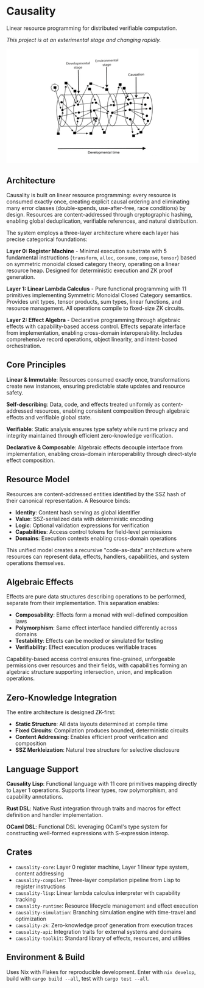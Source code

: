 # Causality

Linear resource programming for distributed verifiable computation.

*This project is at an exterimental stage and changing rapidly.*

![](./causality.png)

## Architecture

Causality is built on linear resource programming: every resource is consumed exactly once, creating explicit causal ordering and eliminating many error classes (double-spends, use-after-free, race conditions) by design. Resources are content-addressed through cryptographic hashing, enabling global deduplication, verifiable references, and natural distribution.

The system employs a three-layer architecture where each layer has precise categorical foundations:

**Layer 0: Register Machine** - Minimal execution substrate with 5 fundamental instructions (`transform`, `alloc`, `consume`, `compose`, `tensor`) based on symmetric monoidal closed category theory, operating on a linear resource heap. Designed for deterministic execution and ZK proof generation.

**Layer 1: Linear Lambda Calculus** - Pure functional programming with 11 primitives implementing Symmetric Monoidal Closed Category semantics. Provides unit types, tensor products, sum types, linear functions, and resource management. All operations compile to fixed-size ZK circuits.

**Layer 2: Effect Algebra** - Declarative programming through algebraic effects with capability-based access control. Effects separate interface from implementation, enabling cross-domain interoperability. Includes comprehensive record operations, object linearity, and intent-based orchestration.

## Core Principles

**Linear & Immutable**: Resources consumed exactly once, transformations create new instances, ensuring predictable state updates and resource safety.

**Self-describing**: Data, code, and effects treated uniformly as content-addressed resources, enabling consistent composition through algebraic effects and verifiable global state.

**Verifiable**: Static analysis ensures type safety while runtime privacy and integrity maintained through efficient zero-knowledge verification.

**Declarative & Composable**: Algebraic effects decouple interface from implementation, enabling cross-domain interoperability through direct-style effect composition.

## Resource Model

Resources are content-addressed entities identified by the SSZ hash of their canonical representation. A Resource binds:
- **Identity**: Content hash serving as global identifier
- **Value**: SSZ-serialized data with deterministic encoding
- **Logic**: Optional validation expressions for verification
- **Capabilities**: Access control tokens for field-level permissions
- **Domains**: Execution contexts enabling cross-domain operations

This unified model creates a recursive "code-as-data" architecture where resources can represent data, effects, handlers, capabilities, and system operations themselves.

## Algebraic Effects

Effects are pure data structures describing operations to be performed, separate from their implementation. This separation enables:

- **Composability**: Effects form a monad with well-defined composition laws
- **Polymorphism**: Same effect interface handled differently across domains  
- **Testability**: Effects can be mocked or simulated for testing
- **Verifiability**: Effect execution produces verifiable traces

Capability-based access control ensures fine-grained, unforgeable permissions over resources and their fields, with capabilities forming an algebraic structure supporting intersection, union, and implication operations.

## Zero-Knowledge Integration

The entire architecture is designed ZK-first:
- **Static Structure**: All data layouts determined at compile time
- **Fixed Circuits**: Compilation produces bounded, deterministic circuits
- **Content Addressing**: Enables efficient proof verification and composition
- **SSZ Merkleization**: Natural tree structure for selective disclosure

## Language Support

**Causality Lisp**: Functional language with 11 core primitives mapping directly to Layer 1 operations. Supports linear types, row polymorphism, and capability annotations.

**Rust DSL**: Native Rust integration through traits and macros for effect definition and handler implementation.

**OCaml DSL**: Functional DSL leveraging OCaml's type system for constructing well-formed expressions with S-expression interop.

## Crates

- `causality-core`: Layer 0 register machine, Layer 1 linear type system, content addressing
- `causality-compiler`: Three-layer compilation pipeline from Lisp to register instructions  
- `causality-lisp`: Linear lambda calculus interpreter with capability tracking
- `causality-runtime`: Resource lifecycle management and effect execution
- `causality-simulation`: Branching simulation engine with time-travel and optimization
- `causality-zk`: Zero-knowledge proof generation from execution traces
- `causality-api`: Integration traits for external systems and domains
- `causality-toolkit`: Standard library of effects, resources, and utilities

## Environment & Build

Uses Nix with Flakes for reproducible development. Enter with `nix develop`, build with `cargo build --all`, test with `cargo test --all`.
